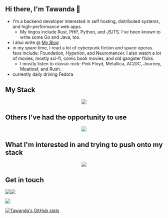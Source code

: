 ## Hi there, I'm Tawanda 👋

- I'm a backend developer interested in self hosting, distributed systems, and high-performance web apps.
  - My lingos include Rust, PHP, Python, and JS/TS. I've been known to write some Go and Java, too.
- I also write @ [My Blog](https://www.tawandamunongo.dev)
- in my spare time, I read a lot of cyberpunk fiction and space operas. favs include: Foundation, Hyperion, and Neuromancer. I also watch a lot of movies, mostly sci-fi, comic book movies, and old gangster flicks.
  - I mostly listen to classic rock: Pink Floyd, Metallica, AC/DC, Journey, Meatloaf, and Rush.
- currently daily driving Fedora

## My Stack

<p align="center">
  <a href="https://skillicons.dev">
    <img src="https://skillicons.dev/icons?i=php,python,ts,java,laravel,react,remix,django,fastapi,nodejs,postgres,redis,linux,docker&perline=6" />
  </a>
</p>

## Others I've had the opportunity to use

<p align="center">
  <a href="https://skillicons.dev">
    <img src="https://skillicons.dev/icons?i=rust,go,htmx,nix,mysql,mongodb,prisma,nextjs,vim,bash,aws,gcp,git,graphql&perline=6" />
  </a>
</p>

## What I'm interested in and trying to push onto my stack

<p align="center">
  <a href="https://skillicons.dev">
    <img src="https://skillicons.dev/icons?i=elixir,kubernetes&perline=6" />
  </a>
</p>

## Get in touch
[![](https://img.shields.io/badge/Mastodon-2E3138?style=for-the-badge&logo=mastodon&logoColor=white)](https://hachyderm.io/@ta1da)[![](https://img.shields.io/badge/linkedin-%230077B5.svg?style=for-the-badge&logo=linkedin)](https://www.linkedin.com/in/tawanda-munongo/)

<img src="https://github-readme-stats.vercel.app/api/top-langs?username=tmunongo&layout=compact"/>

[![Tawanda's GitHub stats](https://github-readme-stats.vercel.app/api?username=tmunongo&theme=tokyonight)](https://github.com/anuraghazra/github-readme-stats)

